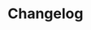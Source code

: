 # Changelog

<!-- 
  Briefly describe the proposed changes below. 
  Numbered lists work best. 
  If you add 📷 screenshots or 🎞️ screencasts, you'll be our hero.

  If these changes were previously discussed in an issue or discussion,
  please, leave a reference to it 🔖.
-->





<!-- 
  Hi from the Feature Sliced Design core team! 👋

  Thank you for taking the time to contribute.
  We have a set of guidelines for contibutors that you might want to read:

    https://github.com/feature-sliced/documentation/blob/master/CONTRIBUTING.md

  We encourage self-reviewing the changes before submitting a PR ✅. 
  Here's a nice article that has some pro-tips:

    https://blog.beanbaginc.com/2014/12/01/practicing-effective-self-review/

  If your PR fixes an issue number N, write "Closes #N" at the end.
  Please make sure to address all parts of the issue if you write that! 
-->
